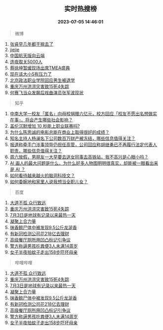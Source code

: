 <div align="center"><h2>实时热搜榜</h2><h4>2023-07-05 14:46:01</h4></div>

> 微博  

1. [张睿早几年都干嘛去了](https://s.weibo.com/weibo?q=%23%E5%BC%A0%E7%9D%BF%E6%97%A9%E5%87%A0%E5%B9%B4%E9%83%BD%E5%B9%B2%E5%98%9B%E5%8E%BB%E4%BA%86%23&t=31&band_rank=1&Refer=top)<br />
2. [jiejie](https://s.weibo.com/weibo?q=jiejie&t=31&band_rank=2&Refer=top)<br />
3. [中国航天版向云端](https://s.weibo.com/weibo?q=%23%E4%B8%AD%E5%9B%BD%E8%88%AA%E5%A4%A9%E7%89%88%E5%90%91%E4%BA%91%E7%AB%AF%23&t=31&band_rank=3&Refer=top)<br />
4. [连夜取关5000人](https://s.weibo.com/weibo?q=%E8%BF%9E%E5%A4%9C%E5%8F%96%E5%85%B35000%E4%BA%BA&t=31&band_rank=4&Refer=top)<br />
5. [蔡徐坤暂缓现场出席TMEA盛典](https://s.weibo.com/weibo?q=%23%E8%94%A1%E5%BE%90%E5%9D%A4%E6%9A%82%E7%BC%93%E7%8E%B0%E5%9C%BA%E5%87%BA%E5%B8%ADTMEA%E7%9B%9B%E5%85%B8%23&t=31&band_rank=5&Refer=top)<br />
6. [现在该大小S有压力了](https://s.weibo.com/weibo?q=%23%E7%8E%B0%E5%9C%A8%E8%AF%A5%E5%A4%A7%E5%B0%8FS%E6%9C%89%E5%8E%8B%E5%8A%9B%E4%BA%86%23&t=31&band_rank=6&Refer=top)<br />
7. [北京政法职业学院回应男生被退学](https://s.weibo.com/weibo?q=%23%E5%8C%97%E4%BA%AC%E6%94%BF%E6%B3%95%E8%81%8C%E4%B8%9A%E5%AD%A6%E9%99%A2%E5%9B%9E%E5%BA%94%E7%94%B7%E7%94%9F%E8%A2%AB%E9%80%80%E5%AD%A6%23&t=31&band_rank=7&Refer=top)<br />
8. [重庆万州洪涝灾害致15死4失踪](https://s.weibo.com/weibo?q=%23%E9%87%8D%E5%BA%86%E4%B8%87%E5%B7%9E%E6%B4%AA%E6%B6%9D%E7%81%BE%E5%AE%B3%E8%87%B415%E6%AD%BB4%E5%A4%B1%E8%B8%AA%23&t=31&band_rank=8&Refer=top)<br />
9. [何赛飞当众发飙后戏曲演员张军波现状](https://s.weibo.com/weibo?q=%23%E4%BD%95%E8%B5%9B%E9%A3%9E%E5%BD%93%E4%BC%97%E5%8F%91%E9%A3%99%E5%90%8E%E6%88%8F%E6%9B%B2%E6%BC%94%E5%91%98%E5%BC%A0%E5%86%9B%E6%B3%A2%E7%8E%B0%E7%8A%B6%23&t=31&band_rank=9&Refer=top)<br />

> 知乎  

1. [中南大学一校友「匿名」向母校捐赠六亿元，校方回应「校友不愿出名想做实在事」，将会产生哪些社会影响？](https://www.zhihu.com/question/610238278)<br />
2. [盖伦沉默增加 10 秒能上职业联赛吗?](https://www.zhihu.com/question/610089911)<br />
3. [为什么陈思诚的电影总能在商业上取得很好的成绩？](https://www.zhihu.com/question/609609362)<br />
4. [知名主持人杨澜名下公司数百万财产被冻结，哪些信息值得关注？](https://www.zhihu.com/question/610235048)<br />
5. [报道称牵手门涉事领导仍担任高管，公司回应称胡继勇已不再履行法定代表人职责，哪些信息值得关注？](https://www.zhihu.com/question/610320361)<br />
6. [周六放假，男朋友一大早要去送女同事去高铁站，我不高兴是心眼小吗？](https://www.zhihu.com/question/609749261)<br />
7. [AI 画人的最大问题是什么，为什么好多人物图明明很真实，却能被一眼看出来是 AI ？](https://www.zhihu.com/question/603331907)<br />
8. [如何看待越来越火的脑洞科技文？](https://www.zhihu.com/question/610238188)<br />
9. [如何委婉地和家里人说我想当全职儿女？](https://www.zhihu.com/question/593083416)<br />

> 百度  

1. [大道不孤 众行致远](https://www.baidu.com/s?wd=%E5%A4%A7%E9%81%93%E4%B8%8D%E5%AD%A4+%E4%BC%97%E8%A1%8C%E8%87%B4%E8%BF%9C&sa=fyb_news&rsv_dl=fyb_news)<br />
2. [重庆万州洪涝灾害致15死4失踪](https://www.baidu.com/s?wd=%E9%87%8D%E5%BA%86%E4%B8%87%E5%B7%9E%E6%B4%AA%E6%B6%9D%E7%81%BE%E5%AE%B3%E8%87%B415%E6%AD%BB4%E5%A4%B1%E8%B8%AA&sa=fyb_news&rsv_dl=fyb_news)<br />
3. [7月3日是地球有记录以来最热一天](https://www.baidu.com/s?wd=7%E6%9C%883%E6%97%A5%E6%98%AF%E5%9C%B0%E7%90%83%E6%9C%89%E8%AE%B0%E5%BD%95%E4%BB%A5%E6%9D%A5%E6%9C%80%E7%83%AD%E4%B8%80%E5%A4%A9&sa=fyb_news&rsv_dl=fyb_news)<br />
4. [凝聚上合力量](https://www.baidu.com/s?wd=%E5%87%9D%E8%81%9A%E4%B8%8A%E5%90%88%E5%8A%9B%E9%87%8F&sa=fyb_news&rsv_dl=fyb_news)<br />
5. [抹香鲸尸体中被发现9.5公斤龙涎香](https://www.baidu.com/s?wd=%E6%8A%B9%E9%A6%99%E9%B2%B8%E5%B0%B8%E4%BD%93%E4%B8%AD%E8%A2%AB%E5%8F%91%E7%8E%B09.5%E5%85%AC%E6%96%A4%E9%BE%99%E6%B6%8E%E9%A6%99&sa=fyb_news&rsv_dl=fyb_news)<br />
6. [有新冠检测公司花218亿去理财](https://www.baidu.com/s?wd=%E6%9C%89%E6%96%B0%E5%86%A0%E6%A3%80%E6%B5%8B%E5%85%AC%E5%8F%B8%E8%8A%B1218%E4%BA%BF%E5%8E%BB%E7%90%86%E8%B4%A2&sa=fyb_news&rsv_dl=fyb_news)<br />
7. [高级餐厅厕所用凹凸标记引争议](https://www.baidu.com/s?wd=%E9%AB%98%E7%BA%A7%E9%A4%90%E5%8E%85%E5%8E%95%E6%89%80%E7%94%A8%E5%87%B9%E5%87%B8%E6%A0%87%E8%AE%B0%E5%BC%95%E4%BA%89%E8%AE%AE&sa=fyb_news&rsv_dl=fyb_news)<br />
8. [警方称逼男孩吃粪便3人未满14周岁](https://www.baidu.com/s?wd=%E8%AD%A6%E6%96%B9%E7%A7%B0%E9%80%BC%E7%94%B7%E5%AD%A9%E5%90%83%E7%B2%AA%E4%BE%BF3%E4%BA%BA%E6%9C%AA%E6%BB%A114%E5%91%A8%E5%B2%81&sa=fyb_news&rsv_dl=fyb_news)<br />
9. [女子半夜拍蚊子走出158步吓坏母亲](https://www.baidu.com/s?wd=%E5%A5%B3%E5%AD%90%E5%8D%8A%E5%A4%9C%E6%8B%8D%E8%9A%8A%E5%AD%90%E8%B5%B0%E5%87%BA158%E6%AD%A5%E5%90%93%E5%9D%8F%E6%AF%8D%E4%BA%B2&sa=fyb_news&rsv_dl=fyb_news)<br />

> 哔哩哔哩  

1. [大道不孤 众行致远](https://www.baidu.com/s?wd=%E5%A4%A7%E9%81%93%E4%B8%8D%E5%AD%A4+%E4%BC%97%E8%A1%8C%E8%87%B4%E8%BF%9C&sa=fyb_news&rsv_dl=fyb_news)<br />
2. [重庆万州洪涝灾害致15死4失踪](https://www.baidu.com/s?wd=%E9%87%8D%E5%BA%86%E4%B8%87%E5%B7%9E%E6%B4%AA%E6%B6%9D%E7%81%BE%E5%AE%B3%E8%87%B415%E6%AD%BB4%E5%A4%B1%E8%B8%AA&sa=fyb_news&rsv_dl=fyb_news)<br />
3. [7月3日是地球有记录以来最热一天](https://www.baidu.com/s?wd=7%E6%9C%883%E6%97%A5%E6%98%AF%E5%9C%B0%E7%90%83%E6%9C%89%E8%AE%B0%E5%BD%95%E4%BB%A5%E6%9D%A5%E6%9C%80%E7%83%AD%E4%B8%80%E5%A4%A9&sa=fyb_news&rsv_dl=fyb_news)<br />
4. [凝聚上合力量](https://www.baidu.com/s?wd=%E5%87%9D%E8%81%9A%E4%B8%8A%E5%90%88%E5%8A%9B%E9%87%8F&sa=fyb_news&rsv_dl=fyb_news)<br />
5. [抹香鲸尸体中被发现9.5公斤龙涎香](https://www.baidu.com/s?wd=%E6%8A%B9%E9%A6%99%E9%B2%B8%E5%B0%B8%E4%BD%93%E4%B8%AD%E8%A2%AB%E5%8F%91%E7%8E%B09.5%E5%85%AC%E6%96%A4%E9%BE%99%E6%B6%8E%E9%A6%99&sa=fyb_news&rsv_dl=fyb_news)<br />
6. [有新冠检测公司花218亿去理财](https://www.baidu.com/s?wd=%E6%9C%89%E6%96%B0%E5%86%A0%E6%A3%80%E6%B5%8B%E5%85%AC%E5%8F%B8%E8%8A%B1218%E4%BA%BF%E5%8E%BB%E7%90%86%E8%B4%A2&sa=fyb_news&rsv_dl=fyb_news)<br />
7. [高级餐厅厕所用凹凸标记引争议](https://www.baidu.com/s?wd=%E9%AB%98%E7%BA%A7%E9%A4%90%E5%8E%85%E5%8E%95%E6%89%80%E7%94%A8%E5%87%B9%E5%87%B8%E6%A0%87%E8%AE%B0%E5%BC%95%E4%BA%89%E8%AE%AE&sa=fyb_news&rsv_dl=fyb_news)<br />
8. [警方称逼男孩吃粪便3人未满14周岁](https://www.baidu.com/s?wd=%E8%AD%A6%E6%96%B9%E7%A7%B0%E9%80%BC%E7%94%B7%E5%AD%A9%E5%90%83%E7%B2%AA%E4%BE%BF3%E4%BA%BA%E6%9C%AA%E6%BB%A114%E5%91%A8%E5%B2%81&sa=fyb_news&rsv_dl=fyb_news)<br />
9. [女子半夜拍蚊子走出158步吓坏母亲](https://www.baidu.com/s?wd=%E5%A5%B3%E5%AD%90%E5%8D%8A%E5%A4%9C%E6%8B%8D%E8%9A%8A%E5%AD%90%E8%B5%B0%E5%87%BA158%E6%AD%A5%E5%90%93%E5%9D%8F%E6%AF%8D%E4%BA%B2&sa=fyb_news&rsv_dl=fyb_news)<br />
